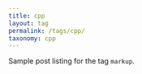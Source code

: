 ```yaml
---
title: cpp
layout: tag
permalink: /tags/cpp/
taxonomy: cpp
---
```


Sample post listing for the tag `markup`.

